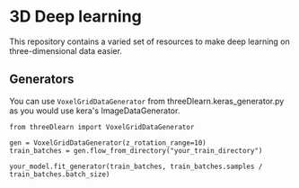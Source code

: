 # 3D Deep learning

This repository contains a varied set of resources to make deep learning on three-dimensional data easier.


## Generators

You can use `VoxelGridDataGenerator` from threeDlearn.keras_generator.py as you would use kera's ImageDataGenerator.

```
from threeDlearn import VoxelGridDataGenerator

gen = VoxelGridDataGenerator(z_rotation_range=10)
train_batches = gen.flow_from_directory("your_train_directory")

your_model.fit_generator(train_batches, train_batches.samples / train_batches.batch_size)
```

